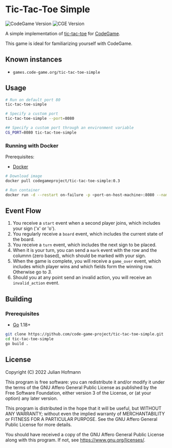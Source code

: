 # Tic-Tac-Toe Simple
![CodeGame Version](https://img.shields.io/badge/CodeGame-v0.7-orange)
![CGE Version](https://img.shields.io/badge/CGE-v0.4-green)

A simple implementation of [tic-tac-toe](https://en.wikipedia.org/wiki/Tic-tac-toe) for [CodeGame](https://code-game.org).

This game is ideal for familiarizing yourself with CodeGame.

## Known instances

- `games.code-game.org/tic-tac-toe-simple`

## Usage

```sh
# Run on default port 80
tic-tac-toe-simple

# Specify a custom port
tic-tac-toe-simple --port=8080

## Specify a custom port through an environment variable
CG_PORT=8080 tic-tac-toe-simple
```

### Running with Docker

Prerequisites:
- [Docker](https://docker.com/)

```sh
# Download image
docker pull codegameproject/tic-tac-toe-simple:0.3

# Run container
docker run -d --restart on-failure -p <port-on-host-machine>:8080 --name tic-tac-toe-simple codegameproject/tic-tac-toe-simple:0.3
```

## Event Flow

1. You receive a `start` event when a second player joins, which includes your sign ('x' or 'o').
2. You regularly receive a `board` event, which includes the current state of the board.
3. You receive a `turn` event, which includes the next sign to be placed.
4. When it is your turn, you can send a `mark` event with the row and the columnn (zero based), which should be marked with your sign.
5. When the game is complete, you will receive a `game_over` event, which includes which player wins and which fields form the winning row. Otherwise go to *3.*
6. Should you at any point send an invalid action, you will receive an `invalid_action` event.

## Building

### Prerequisites

- [Go](https://go.dev) 1.18+

```sh
git clone https://github.com/code-game-project/tic-tac-toe-simple.git
cd tic-tac-toe-simple
go build .
```

## License

Copyright (C) 2022 Julian Hofmann

This program is free software: you can redistribute it and/or modify
it under the terms of the GNU Affero General Public License as published
by the Free Software Foundation, either version 3 of the License, or
(at your option) any later version.

This program is distributed in the hope that it will be useful,
but WITHOUT ANY WARRANTY; without even the implied warranty of
MERCHANTABILITY or FITNESS FOR A PARTICULAR PURPOSE.  See the
GNU Affero General Public License for more details.

You should have received a copy of the GNU Affero General Public License
along with this program.  If not, see <https://www.gnu.org/licenses/>.

